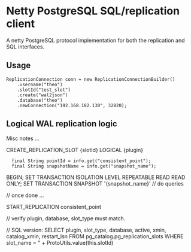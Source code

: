 # Netty PostgreSQL SQL/replication client

A netty PostgreSQL protocol implementation for both the replication and SQL interfaces.

## Usage

    ReplicationConnection conn = new ReplicationConnectionBuilder()
        .username("theo")
        .slotId("test_slot")
        .create("wal2json")
        .database("theo")
        .newConnection("192.168.182.130", 32820);


## Logical WAL replication logic

Misc notes ...


  CREATE_REPLICATION_SLOT {slotId} LOGICAL {plugin}

      final String pointId = info.get("consistent_point");
      final String snapshotName = info.get("snapshot_name");

  BEGIN;
  SET TRANSACTION ISOLATION LEVEL REPEATABLE READ READ ONLY;
  SET TRANSACTION SNAPSHOT '{snapshot_name}'
  // do queries
  
  
  
  // once done ...
  
  START_REPLICATION consistent_point
  
  
  // verify
  plugin, database, slot_type must match.
  
  // SQL version:
  SELECT plugin, slot_type, database, active, xmin, catalog_xmin, restart_lsn FROM pg_catalog.pg_replication_slots WHERE slot_name = " + ProtoUtils.value(this.slotId)